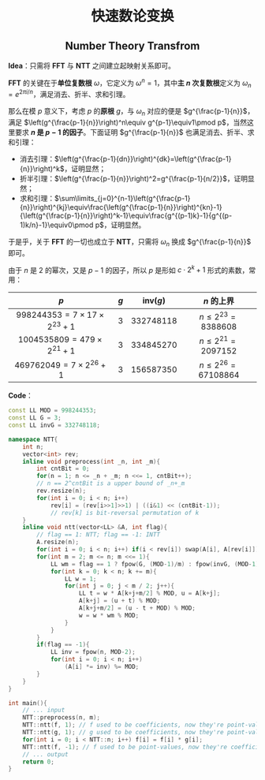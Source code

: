 <h1 style="text-align: center"> 快速数论变换 </h1>

<h2 style="text-align: center"> Number Theory Transfrom </h2>



**Idea**：只需将 $\textbf{FFT}$ 与 $\textbf{NTT}$ 之间建立起映射关系即可。

$\textbf{FFT}$ 的关键在于**单位复数根** $\omega$，它定义为 $\omega^n=1$，其中**主 $n$ 次复数根**定义为 $\omega_n=e^{2\pi i/n}$，满足消去、折半、求和引理。

那么在模 $p$ 意义下，考虑 $p$ 的**原根** $g$，与 $\omega_n$ 对应的便是 $g^{\frac{p-1}{n}}$，满足 $\left(g^{\frac{p-1}{n}}\right)^n\equiv g^{p-1}\equiv1\pmod p$，当然这里要求 **$n$ 是 $p-1$ 的因子**。下面证明 $g^{\frac{p-1}{n}}$ 也满足消去、折半、求和引理：

- 消去引理：$\left(g^{\frac{p-1}{dn}}\right)^{dk}=\left(g^{\frac{p-1}{n}}\right)^k$，证明显然；
- 折半引理：$\left(g^{\frac{p-1}{n}}\right)^2=g^{\frac{p-1}{n/2}}$，证明显然；
- 求和引理：$\sum\limits_{j=0}^{n-1}\left(g^{\frac{p-1}{n}}\right)^{kj}\equiv\frac{\left(g^{\frac{p-1}{n}}\right)^{kn}-1}{\left(g^{\frac{p-1}{n}}\right)^k-1}\equiv\frac{g^{(p-1)k}-1}{g^{(p-1)k/n}-1}\equiv0\pmod p$，证明显然。

于是乎，关于 $\textbf{FFT}$ 的一切也成立于 $\textbf{NTT}$，只需将 $\omega_n$ 换成 $g^{\frac{p-1}{n}}$ 即可。



由于 $n$ 是 $2$ 的幂次，又是 $p-1$ 的因子，所以 $p$ 是形如 $c\cdot2^k+1$ 形式的素数，常用：

|                 $p$                 | $g$  | $\text{inv}(g)$ |          $n$ 的上界          |
| :---------------------------------: | :--: | :-------------: | :--------------------------: |
| $998244353=7\times17\times2^{23}+1$ | $3$  |   $332748118$   |  $n\leqslant2^{23}=8388608$  |
|   $1004535809=479\times2^{21}+1$    | $3$  |   $334845270$   | $n\leqslant 2^{21}=2097152$  |
|     $469762049=7\times2^{26}+1$     | $3$  |   $156587350$   | $n\leqslant 2^{26}=67108864$ |



**Code**：

```cpp
const LL MOD = 998244353;
const LL G = 3;
const LL invG = 332748118;

namespace NTT{
	int n;
	vector<int> rev;
	inline void preprocess(int _n, int _m){
		int cntBit = 0;
		for(n = 1; n <= _n + _m; n <<= 1, cntBit++);
		// n == 2^cntBit is a upper bound of _n+_m
		rev.resize(n);
		for(int i = 0; i < n; i++)
			rev[i] = (rev[i>>1]>>1) | ((i&1) << (cntBit-1));
			// rev[k] is bit-reversal permutation of k
	}
	inline void ntt(vector<LL> &A, int flag){
		// flag == 1: NTT; flag == -1: INTT
		A.resize(n);
		for(int i = 0; i < n; i++) if(i < rev[i]) swap(A[i], A[rev[i]]);
		for(int m = 2; m <= n; m <<= 1){
			LL wm = flag == 1 ? fpow(G, (MOD-1)/m) : fpow(invG, (MOD-1)/m);
			for(int k = 0; k < n; k += m){
				LL w = 1;
				for(int j = 0; j < m / 2; j++){
					LL t = w * A[k+j+m/2] % MOD, u = A[k+j];
					A[k+j] = (u + t) % MOD;
					A[k+j+m/2] = (u - t + MOD) % MOD;
					w = w * wm % MOD;
				}
			}
		}
		if(flag == -1){
			LL inv = fpow(n, MOD-2);
			for(int i = 0; i < n; i++)
				(A[i] *= inv) %= MOD;
		}
	}
}

int main(){
	// ... input
	NTT::preprocess(n, m);
	NTT::ntt(f, 1); // f used to be coefficients, now they're point-values
	NTT::ntt(g, 1); // g used to be coefficients, now they're point-values
	for(int i = 0; i < NTT::n; i++)	f[i] = f[i] * g[i];
	NTT::ntt(f, -1); // f used to be point-values, now they're coefficients
	// ... output
	return 0;
}
```

